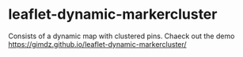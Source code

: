 # leaflet-dynamic-markercluster

Consists of a dynamic map with clustered pins. Chaeck out the demo https://gimdz.github.io/leaflet-dynamic-markercluster/
